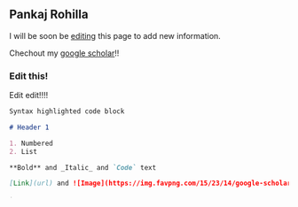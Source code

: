 ## Pankaj Rohilla

I will be soon be [editing](https://github.com/pankajrohilla/rohillapankaj/edit/master/README.md) this page to add new information.

Chechout my [google scholar](https://scholar.google.com/citations?user=rTeuJmkAAAAJ&hl=en/)!!





### Edit this!

Edit edit!!!!  

```markdown
Syntax highlighted code block

# Header 1

1. Numbered
2. List

**Bold** and _Italic_ and `Code` text

[Link](url) and ![Image](https://img.favpng.com/15/23/14/google-scholar-academic-journal-google-logo-education-png-favpng-0uceM1mAtbc5DfsdtKmriNSDW.jpg "dss")


```


<img src="https://img.favpng.com/15/23/14/google-scholar-academic-journal-google-logo-education-png-favpng-0uceM1mAtbc5DfsdtKmriNSDW.jpg" alt="Google Scholar" style="height:4px; width:4px;"/>
